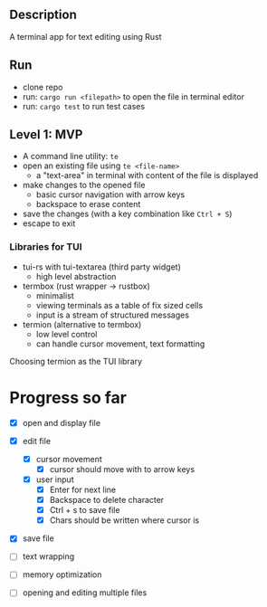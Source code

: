 ## Description

A terminal app for text editing using Rust

## Run
- clone repo
- run: `cargo run <filepath>` to open the file in terminal editor
- run: `cargo test` to run test cases

## Level 1: MVP

- A command line utility: `te`
- open an existing file using `te <file-name>`
  - a "text-area" in terminal with content of the file is displayed
- make changes to the opened file
  - basic cursor navigation with arrow keys
  - backspace to erase content 
- save the changes (with a key combination like `Ctrl + S`)
- escape to exit

### Libraries for TUI

- tui-rs with tui-textarea (third party widget)
  - high level abstraction
- termbox (rust wrapper -> rustbox)
  - minimalist 
  - viewing terminals as a table of fix sized cells
  - input is a stream of structured messages
- termion (alternative to termbox)
  - low level control
  - can handle cursor movement, text formatting

Choosing termion as the TUI library 

# Progress so far

- [x] open and display file
- [x] edit file
  - [x] cursor movement
    - [x] cursor should move with to arrow keys
  - [x] user input
    - [x] Enter for next line
    - [x] Backspace to delete character
    - [x] Ctrl + s to save file
    - [x] Chars should be written where cursor is
- [x] save file

- [ ] text wrapping
- [ ] memory optimization
- [ ] opening and editing multiple files